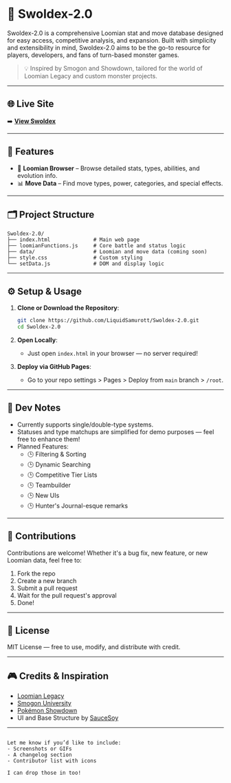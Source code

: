 # 📖 Swoldex-2.0

Swoldex-2.0 is a comprehensive Loomian stat and move database designed for easy access, competitive analysis, and expansion. Built with simplicity and extensibility in mind, Swoldex-2.0 aims to be the go-to resource for players, developers, and fans of turn-based monster games.

> 💡 Inspired by Smogon and Showdown, tailored for the world of Loomian Legacy and custom monster projects.

---

## 🌐 Live Site

➡️ **[View Swoldex]([https://liquidsamurott.github.io/Swoldex-2.0/])**

---

## 🔎 Features

- 🧬 **Loomian Browser** – Browse detailed stats, types, abilities, and evolution info.
- 📊 **Move Data** – Find move types, power, categories, and special effects.

---

## 🗂️ Project Structure

```
Swoldex-2.0/
├── index.html              # Main web page
├── loomianFunctions.js     # Core battle and status logic
├── data/                   # Loomian and move data (coming soon)
├── style.css               # Custom styling
└── setData.js              # DOM and display logic
```

---

## ⚙️ Setup & Usage

1. **Clone or Download the Repository**:
   ```bash
   git clone https://github.com/LiquidSamurott/Swoldex-2.0.git
   cd Swoldex-2.0
   ```

2. **Open Locally**:
   - Just open `index.html` in your browser — no server required!

3. **Deploy via GitHub Pages**:
   - Go to your repo settings > Pages > Deploy from `main` branch > `/root`.

---

## 🧪 Dev Notes

- Currently supports single/double-type systems.
- Statuses and type matchups are simplified for demo purposes — feel free to enhance them!
- Planned Features:
  - 🕒 Filtering & Sorting
  - 🕒 Dynamic Searching
  - 🕒 Competitive Tier Lists
  - 🕒 Teambuilder
  - 🕒 New UIs
  - 🕒 Hunter's Journal-esque remarks

---

## 🧠 Contributions

Contributions are welcome! Whether it's a bug fix, new feature, or new Loomian data, feel free to:

1. Fork the repo  
2. Create a new branch  
3. Submit a pull request
4. Wait for the pull request's approval
5. Done!

---

## 📜 License

MIT License — free to use, modify, and distribute with credit.

---

## 🎮 Credits & Inspiration

- [Loomian Legacy](https://loomianlegacy.fandom.com/wiki/Loomian_Legacy_Wiki)
- [Smogon University](https://www.smogon.com/)
- [Pokémon Showdown](https://pokemonshowdown.com/)
- UI and Base Structure by [SauceSoy](https://github.com/SauceSoy)

---

```

Let me know if you’d like to include:
- Screenshots or GIFs
- A changelog section
- Contributor list with icons

I can drop those in too!
